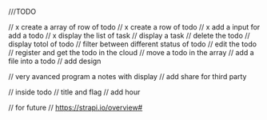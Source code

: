///TODO

// x create a array of row of todo
// x create a row of todo
// x add a input for add a todo
// x display the list of task
// display a task
// delete the todo
// display totol of todo
// filter between different status of todo
// edit the todo
// register and get the todo in the cloud
// move a todo in the array
// add a file into a todo
// add design

// very avanced program a notes with display
// add share for third party

// inside todo
// title and flag
// add hour

// for future
// https://strapi.io/overview#
